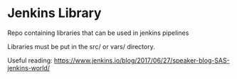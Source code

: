 # Jenkins Library

Repo containing libraries that can be used in jenkins pipelines

Libraries must be put in the src/ or vars/ directory.

Useful reading: https://www.jenkins.io/blog/2017/06/27/speaker-blog-SAS-jenkins-world/ 